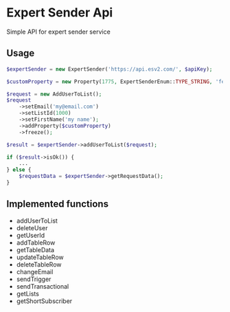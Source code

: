 Expert Sender Api
=================

Simple API for expert sender service

## Usage

```php
$expertSender = new ExpertSender('https://api.esv2.com/', $apiKey);

$customProperty = new Property(1775, ExpertSenderEnum::TYPE_STRING, 'female');

$request = new AddUserToList();
$request
    ->setEmail('my@email.com')
    ->setListId(1000)
    ->setFirstName('my name');
    ->addProperty($customProperty)
    ->freeze();

$result = $expertSender->addUserToList($request);

if ($result->isOk()) {
    ...
} else {
    $requestData = $expertSender->getRequestData();
}
```

## Implemented functions

* addUserToList
* deleteUser
* getUserId
* addTableRow
* getTableData
* updateTableRow
* deleteTableRow
* changeEmail
* sendTrigger
* sendTransactional
* getLists
* getShortSubscriber
